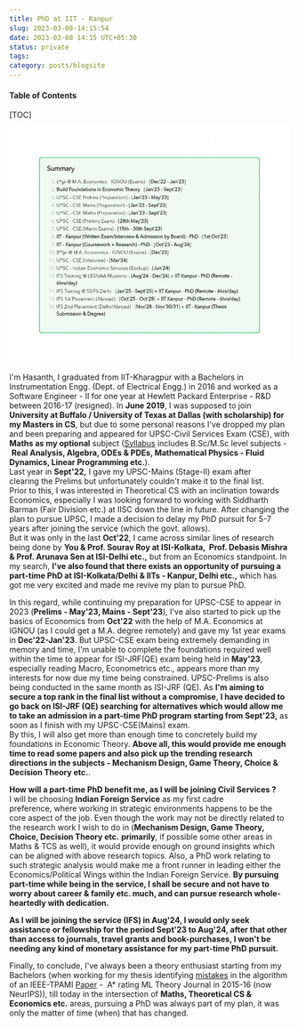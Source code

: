 ```yaml
---
title: PhD at IIT - Kanpur
slug: 2023-03-08-14:15:54
date: 2023-03-08 14:15 UTC+05:30
status: private
tags:
category: posts/blogsite
---
```


<h4>Table of Contents</h4>
[TOC]

![](/images/Description.png)

I'm Hasanth, I graduated from IIT-Kharagpur with a Bachelors in Instrumentation Engg. (Dept. of Electrical Engg.) in 2016 and worked as a Software Engineer - II for one year at Hewlett Packard Enterprise - R&D between 2016-17 (resigned). In **June 2019**, I was supposed to join **University at Buffalo / University of Texas at Dallas (with scholarship) for my Masters in CS**, but due to some personal reasons I've dropped my plan and been preparing and appeared for UPSC-Civil Services Exam (CSE), with **Maths as my optional** subject ([Syllabus](https://byjus.com/free-ias-prep/ias-mathematics-syllabus/) includes B.Sc/M.Sc level subjects - **Real Analysis, Algebra, ODEs & PDEs, Mathematical Physics - Fluid Dynamics, Linear Programming etc.**).   
Last year in **Sept'22,** I gave my UPSC-Mains (Stage-II) exam after clearing the Prelims but unfortunately couldn't make it to the final list.   
Prior to this, I was interested in Theoretical CS with an inclination towards Economics, especially I was looking forward to working with Siddharth Barman (Fair Division etc.) at IISC down the line in future. After changing the plan to pursue UPSC, I made a decision to delay my PhD pursuit for 5-7 years after joining the service (which the govt. allows).  
But it was only in the last **Oct'22**, I came across similar lines of research being done by **You & Prof. Sourav Roy at ISI-Kolkata,  Prof. Debasis Mishra & Prof. Arunava Sen at ISI-Delhi etc.,** but from an Economics standpoint. In my search, **I've also found that there exists an opportunity of pursuing a part-time PhD at ISI-Kolkata/Delhi & IITs - Kanpur, Delhi etc.,** which has got me very excited and made me revive my plan to pursue PhD.

  
In this regard, while continuing my preparation for UPSC-CSE to appear in 2023 (**Prelims - May'23, Mains - Sept'23**), I've also started to pick up the basics of Economics from **Oct'22** with the help of M.A. Economics at IGNOU (as I could get a M.A. degree remotely) and gave my 1st year exams in **Dec'22-Jan'23**. But UPSC-CSE exam being extremely demanding in memory and time, I'm unable to complete the foundations required well within the time to appear for ISI-JRF(QE) exam being held in **May'23**, especially reading Macro, Econometrics etc., appears more than my interests for now due my time being constrained. UPSC-Prelims is also being conducted in the same month as ISI-JRF (QE). As **I'm aiming to secure a top rank in the final list without a compromise**, **I have decided to go back on ISI-JRF (QE) searching for alternatives which would allow me to take an admission in a part-time PhD program starting from Sept'23,** as soon as I finish with my UPSC-CSE(Mains) exam.   
By this, I will also get more than enough time to concretely build my foundations in Economic Theory. **Above all, this would provide me enough time to read some papers and also pick up the trending research directions in the subjects - Mechanism Design, Game Theory, Choice & Decision Theory etc.**.  

  
**How will a part-time PhD benefit me, as I will be joining Civil Services ?**  
I will be choosing **Indian Foreign Service** as my first cadre preference, where working in strategic environments happens to be the core aspect of the job. Even though the work may not be directly related to the research work I wish to do in (**Mechanism Design, Game Theory,  Choice, Decision Theory etc.** **primarily**, if possible some other areas in Maths & TCS as well), it would provide enough on ground insights which can be aligned with above research topics. Also, a PhD work relating to such strategic analysis would make me a front runner in leading either the Economics/Political Wings within the Indian Foreign Service. **By pursuing part-time while being in the service, I shall be secure and not have to worry about career & family etc. much, and can pursue research whole-heartedly with dedication.** 

**As I will be joining the service (IFS) in Aug'24, I would only seek assistance or fellowship for the period Sept'23 to Aug'24, after that other than access to journals, travel grants and book-purchases, I won't be needing any kind of monetary assistance for my part-time PhD pursuit.**  
  
Finally, to conclude, I've always been a theory enthusiast starting from my Bachelors (when working for my thesis identifying [mistakes](https://drive.google.com/file/d/1hmHOy27Xk3FgPk-aof9BHi59bLE3XmL4/view) in the algorithm of an IEEE-TPAMI [Paper](https://ieeexplore.ieee.org/document/6891337) -  A* rating ML Theory Journal in 2015-16 (now NeurIPS)), till today in the intersection of **Maths, Theoretical CS & Economics etc.** areas, pursuing a PhD was always part of my plan, it was only the matter of time (when) that has changed.

